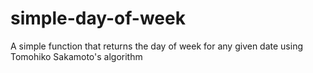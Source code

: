 # simple-day-of-week
A simple function that returns the day of week for any given date using Tomohiko Sakamoto's algorithm
